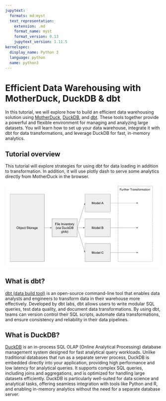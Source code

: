 ```yaml
---
jupytext:
  formats: md:myst
  text_representation:
    extension: .md
    format_name: myst
    format_version: 0.13
    jupytext_version: 1.11.5
kernelspec:
  display_name: Python 3
  language: python
  name: python3
---
```


# Efficient Data Warehousing with MotherDuck, DuckDB & dbt

In this tutorial, we will explore how to build an efficient data warehousing solution using [MotherDuck](www.motherduck.com), [DuckDB](www.duckdb.com), and [dbt](www.getdbt.com). These tools together provide a powerful and flexible environment for managing and analyzing large datasets. You will learn how to set up your data warehouse, integrate it with dbt for data transformations, and leverage DuckDB for fast, in-memory analytics.

## Tutorial overview

This tutorial will explore strategies for using dbt for data loading in addition to transformation. In addition, it will use plotly dash to serve some analytics directly from MotherDuck in the browser.

![Data Flow](img/data_flow.png)

## What is dbt?

[dbt (data build tool)](https://www.getdbt.com) is an open-source command-line tool that enables data analysts and engineers to transform data in their warehouse more effectively. Developed by dbt labs, dbt allows users to write modular SQL queries, test data quality, and document data transformations. By using dbt, teams can version control their SQL scripts, automate data transformations, and ensure consistency and reliability in their data pipelines.

## What is DuckDB?

[DuckDB](https://www.duckdb.org) is an in-process SQL OLAP (Online Analytical Processing) database management system designed for fast analytical query workloads. Unlike traditional databases that run as a separate server process, DuckDB is embedded directly into your application, providing high performance and low latency for analytical queries. It supports complex SQL queries, including joins and aggregations, and is optimized for handling large datasets efficiently. DuckDB is particularly well-suited for data science and analytical tasks, offering seamless integration with tools like Python and R, and enabling in-memory analytics without the need for a separate database server.